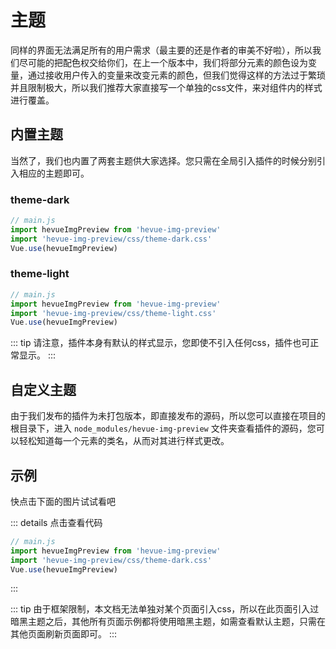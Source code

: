 # 主题

同样的界面无法满足所有的用户需求（最主要的还是作者的审美不好啦），所以我们尽可能的把配色权交给你们，在上一个版本中，我们将部分元素的颜色设为变量，通过接收用户传入的变量来改变元素的颜色，但我们觉得这样的方法过于繁琐并且限制极大，所以我们推荐大家直接写一个单独的css文件，来对组件内的样式进行覆盖。

## 内置主题

当然了，我们也内置了两套主题供大家选择。您只需在全局引入插件的时候分别引入相应的主题即可。

### theme-dark

```javascript
// main.js
import hevueImgPreview from 'hevue-img-preview'
import 'hevue-img-preview/css/theme-dark.css'
Vue.use(hevueImgPreview)
```

### theme-light

```javascript
// main.js
import hevueImgPreview from 'hevue-img-preview'
import 'hevue-img-preview/css/theme-light.css'
Vue.use(hevueImgPreview)
```

::: tip
请注意，插件本身有默认的样式显示，您即使不引入任何css，插件也可正常显示。
:::

## 自定义主题

由于我们发布的插件为未打包版本，即直接发布的源码，所以您可以直接在项目的根目录下，进入 `node_modules/hevue-img-preview` 文件夹查看插件的源码，您可以轻松知道每一个元素的类名，从而对其进行样式更改。

## 示例


快点击下面的图片试试看吧

<template>
  <div>
    <img
      v-for="(item, index) in urlData"
      :key="index"
      :src="item"
      style="width:30%"
      @click="showImg(index)"
    />
  </div>
</template>

::: details 点击查看代码
```javascript
// main.js
import hevueImgPreview from 'hevue-img-preview'
import 'hevue-img-preview/css/theme-dark.css'
Vue.use(hevueImgPreview)
```
:::

::: tip
由于框架限制，本文档无法单独对某个页面引入css，所以在此页面引入过暗黑主题之后，其他所有页面示例都将使用暗黑主题，如需查看默认主题，只需在其他页面刷新页面即可。
:::
<script>
export default {
  data () {
    return {
      urlData: [
        '/img/img-2.jpg',
        '/img/img-3.jpg',
        '/img/img-4.jpg'
      ]
    }
  },
  methods: {
    showImg(index) {
      this.$hevueImgPreview({
        multiple: true,
        nowImgIndex: index,
        imgList: this.urlData
      })
    }
  }
}
</script>
<style scoped>
@import '/css/theme-dark.css' 
</style>
